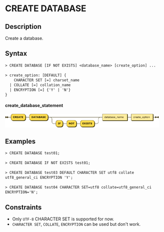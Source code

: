 # **CREATE DATABASE**

## **Description**

Create a database.

## **Syntax**

```
> CREATE DATABASE [IF NOT EXISTS] <database_name> [create_option] ...

> create_option: [DEFAULT] {
	CHARACTER SET [=] charset_name
  | COLLATE [=] collation_name
  | ENCRYPTION [=] {'Y' | 'N'}
}
```

#### create_database_statement

![Create Database Diagram](https://github.com/matrixorigin/artwork/blob/main/docs/reference/create_database_statement.png?raw=true)

## **Examples**

```
> CREATE DATABASE test01;

> CREATE DATABASE IF NOT EXISTS test01;

> CREATE DATABASE test03 DEFAULT CHARACTER SET utf8 collate utf8_general_ci ENCRYPTION 'Y';

> CREATE DATABASE test04 CHARACTER SET=utf8 collate=utf8_general_ci ENCRYPTION='N';
```

## **Constraints**

- Only `UTF-8` CHARACTER SET is supported for now.
- `CHARACTER SET`, `COLLATE`, `ENCRYPTION` can be used but don't work.
